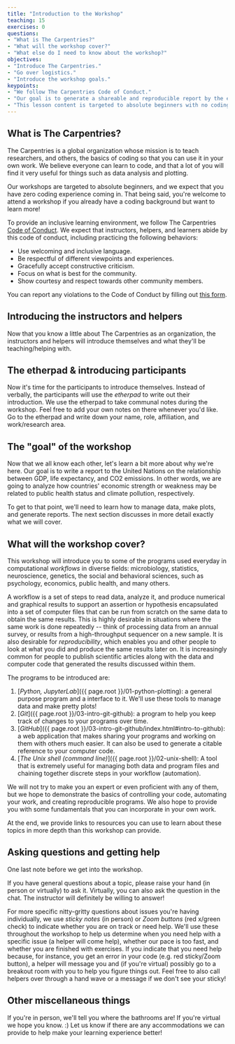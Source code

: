 ```yaml
---
title: "Introduction to the Workshop"
teaching: 15
exercises: 0
questions: 
- "What is The Carpentries?"
- "What will the workshop cover?"
- "What else do I need to know about the workshop?"
objectives: 
- "Introduce The Carpentries."
- "Go over logistics."
- "Introduce the workshop goals."
keypoints: 
- "We follow The Carpentries Code of Conduct."
- "Our goal is to generate a shareable and reproducible report by the end of the workshop."
- "This lesson content is targeted to absolute beginners with no coding experience."
---
```



## What is The Carpentries?

The Carpentries is a global organization whose mission is to teach researchers, and others, the basics of coding so that you can use it in your own work. 
We believe everyone can learn to code, and that a lot of you will find it very useful for things such as data analysis and plotting.

Our workshops are targeted to absolute beginners, and we expect that you have zero coding experience coming in. 
That being said, you're welcome to attend a workshop if you already have a coding background but want to learn more!

To provide an inclusive learning environment, we follow The Carpentries [Code of Conduct](https://docs.carpentries.org/topic_folders/policies/code-of-conduct.html). 
We expect that instructors, helpers, and learners abide by this code of conduct, including practicing the following behaviors:

- Use welcoming and inclusive language.
- Be respectful of different viewpoints and experiences.
- Gracefully accept constructive criticism.
- Focus on what is best for the community.
- Show courtesy and respect towards other community members.

You can report any violations to the Code of Conduct by filling out [this form](https://docs.google.com/forms/d/e/1FAIpQLSdi0wbplgdydl_6rkVtBIVWbb9YNOHQP_XaANDClmVNu0zs-w/viewform).

## Introducing the instructors and helpers

Now that you know a little about The Carpentries as an organization, the instructors and helpers will introduce themselves and what they'll be teaching/helping with.

## The etherpad & introducing participants

Now it's time for the participants to introduce themselves. 
Instead of verbally, the participants will use the _etherpad_ to write out their introduction. 
We use the etherpad to take communal notes during the workshop. 
Feel free to add your own notes on there whenever you'd like. 
Go to the etherpad and write down your name, role, affiliation, and work/research area.

## The "goal" of the workshop

Now that we all know each other, let's learn a bit more about why we're here. 
Our goal is to write a report to the United Nations on the relationship between GDP, life expectancy, and CO2 emissions. In other words, we are going to analyze  how countries' economic strength or weakness may be related to  public health status and climate pollution, respectively.

To get to that point, we'll need to learn how to manage data, make plots, and generate reports. The next section discusses in more detail exactly what we will cover.

## What will the workshop cover?

This workshop will introduce you to some of the programs used everyday in
computational _workflows_ in diverse fields:  microbiology, 
statistics, neuroscience, genetics, the social and behavioral 
sciences, such as psychology, economics,  public health, and many others.

A workflow is a set of steps to read data, analyze it, and produce numerical
and graphical results to support an assertion or hypothesis encapsulated into
a set of computer files that can be run from scratch on the same data to obtain
the same results. This is highly desirable in situations where the same work is 
done repeatedly -- think of processing data from an annual
survey, or results from a high-throughput sequencer on a new sample. It is
also desirable for _reproducibility_, which enables you and other people to look at
what you did and produce the same results later on. It is increasingly common for
people to publish scientific articles along with the data and  computer code that 
generated the results discussed within them.

The programs to be introduced are:

1. [_Python, JupyterLab_]({{ page.root }}/01-python-plotting): a general purpose program and a interface to it. 
We'll use these tools to manage data and make pretty plots!
1. [_Git_]({{ page.root }}/03-intro-git-github): a program to help you keep track of changes to your programs over time.
1. [_GitHub_]({{ page.root }}/03-intro-git-github/index.html#intro-to-github): a web application that makes sharing your programs and working on them with others much easier. It can also be used to generate a citable reference to your computer code.
1. [_The Unix shell (command line)_]({{ page.root }}/02-unix-shell): A tool that is extremely useful for managing both data and program files and chaining together discrete steps in your workflow
(automation).

We will not try to make you an expert or even proficient with any of them, but we
hope to demonstrate the basics of controlling your code, automating your
work, and creating reproducible programs. We also hope to provide you with some
fundamentals that you can incorporate in your own work.

At the end, we provide links to resources you can use to learn about these
topics in more depth than this workshop can provide.

## Asking questions and getting help

One last note before we get into the workshop. 

If you have general questions about a topic, please raise your hand (in person or virtually) to ask it. 
Virtually, you can also ask the question in the chat. 
The instructor will definitely be willing to answer!

For more specific nitty-gritty questions about issues you're having individually, we use _sticky notes_ (in person) or _Zoom buttons_ (red x/green check) to indicate whether you are on track or need help. 
We'll use these throughout the workshop to help us determine when you need help with a specific issue (a helper will come help), whether our pace is too fast, and whether you are finished with exercises. 
If you indicate that you need help because, for instance, you get an error in your code (e.g. red sticky/Zoom button), a helper will message you and (if you're virtual) possibly go to a breakout room with you to help you figure things out.
Feel free to also call helpers over through a hand wave or a message if we don't see your sticky!

## Other miscellaneous things

If you're in person, we'll tell you where the bathrooms are! If you're virtual we hope you know. :)
Let us know if there are any accommodations we can provide to help make your learning experience better!
